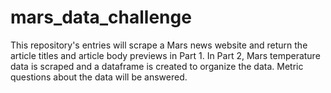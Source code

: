 # mars_data_challenge
This repository's entries will scrape a Mars news website and return the article titles and article body previews in Part 1. In Part 2, Mars temperature data is scraped and a dataframe is created to organize the data. Metric questions about the data will be answered.
